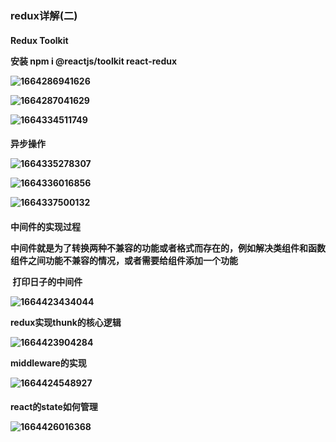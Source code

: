 <h3>redux详解(二)

<h4>Redux Toolkit

安装 npm i @reactjs/toolkit react-redux

![1664286941626](C:\Users\dyqiang\AppData\Roaming\Typora\typora-user-images\1664286941626.png)

![1664287041629](C:\Users\dyqiang\AppData\Roaming\Typora\typora-user-images\1664287041629.png)

![1664334511749](C:\Users\dyqiang\AppData\Roaming\Typora\typora-user-images\1664334511749.png)

<h4>异步操作

![1664335278307](C:\Users\dyqiang\AppData\Roaming\Typora\typora-user-images\1664335278307.png)

![1664336016856](C:\Users\dyqiang\AppData\Roaming\Typora\typora-user-images\1664336016856.png)

![1664337500132](C:\Users\dyqiang\AppData\Roaming\Typora\typora-user-images\1664337500132.png)

<h4>中间件的实现过程

​    **中间件就是为了转换两种不兼容的功能或者格式而存在的，例如解决类组件和函数组件之间功能不兼容的情况，或者需要给组件添加一个功能**

​    打印日子的中间件

![1664423434044](C:\Users\dyqiang\AppData\Roaming\Typora\typora-user-images\1664423434044.png)

**redux实现thunk的核心逻辑**

![1664423904284](C:\Users\dyqiang\AppData\Roaming\Typora\typora-user-images\1664423904284.png)

**middleware的实现**

![1664424548927](C:\Users\dyqiang\AppData\Roaming\Typora\typora-user-images\1664424548927.png)

<h4>react的state如何管理

![1664426016368](C:\Users\dyqiang\AppData\Roaming\Typora\typora-user-images\1664426016368.png)

